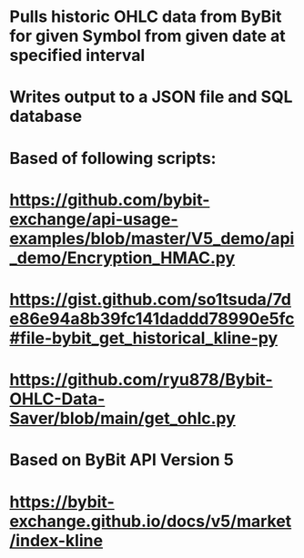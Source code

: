 #   Pulls historic OHLC data from ByBit for given Symbol from given date at specified interval
#   Writes output to a JSON file and SQL database

# Based of following scripts:
#   https://github.com/bybit-exchange/api-usage-examples/blob/master/V5_demo/api_demo/Encryption_HMAC.py
#   https://gist.github.com/so1tsuda/7de86e94a8b39fc141daddd78990e5fc#file-bybit_get_historical_kline-py
#   https://github.com/ryu878/Bybit-OHLC-Data-Saver/blob/main/get_ohlc.py

#   Based on ByBit API Version 5
#   https://bybit-exchange.github.io/docs/v5/market/index-kline
